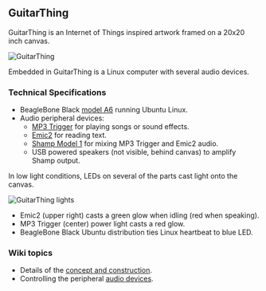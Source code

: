 ## GuitarThing

GuitarThing is an Internet of Things inspired artwork framed on a 20x20 inch canvas.

![GuitarThing](https://github.com/cjdaly/GuitarThing/wiki/images/GuitarThing.jpg)

Embedded in GuitarThing is a Linux computer with several audio devices.

### Technical Specifications

* BeagleBone Black [model A6](http://elinux.org/Beagleboard:BeagleBoneBlack) running Ubuntu Linux.
* Audio peripheral devices:
  * [MP3 Trigger](https://www.sparkfun.com/products/11029) for playing songs or sound effects.
  * [Emic2](https://www.sparkfun.com/products/11711) for reading text.
  * [Shamp Model 1](https://github.com/cjdaly/shamp) for mixing MP3 Trigger and Emic2 audio.
  * USB powered speakers (not visible, behind canvas) to amplify Shamp output.

In low light conditions, LEDs on several of the parts cast light onto the canvas.

![GuitarThing lights](https://github.com/cjdaly/GuitarThing/wiki/images/GuitarThing-lights.jpg)

* Emic2 (upper right) casts a green glow when idling (red when speaking).
* MP3 Trigger (center) power light casts a red glow.
* BeagleBone Black Ubuntu distribution ties Linux heartbeat to blue LED.

### Wiki topics

* Details of the [concept and construction](https://github.com/cjdaly/GuitarThing/wiki/Concept-and-Construction).
* Controlling the peripheral [audio devices](https://github.com/cjdaly/GuitarThing/wiki/Audio-Device-Usage).

